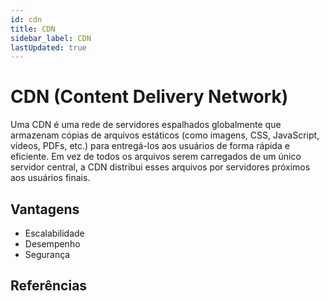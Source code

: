```yaml
---
id: cdn
title: CDN
sidebar_label: CDN
lastUpdated: true
---
```


# CDN (Content Delivery Network)

Uma CDN é uma rede de servidores espalhados globalmente que armazenam cópias de
arquivos estáticos (como imagens, CSS, JavaScript, vídeos, PDFs, etc.) para
entregá-los aos usuários de forma rápida e eficiente. Em vez de todos os
arquivos serem carregados de um único servidor central, a CDN distribui esses
arquivos por servidores próximos aos usuários finais.

## Vantagens

- Escalabilidade
- Desempenho
- Segurança

## Referências
